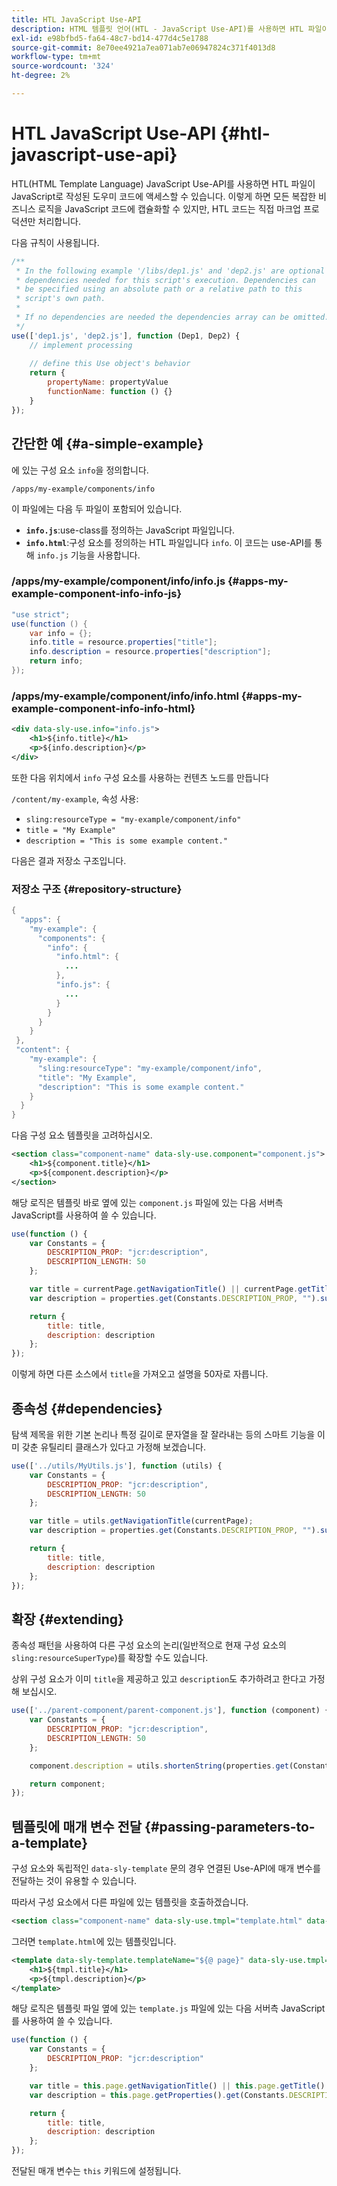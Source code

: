 ```yaml
---
title: HTL JavaScript Use-API
description: HTML 템플릿 언어(HTL - JavaScript Use-API)를 사용하면 HTL 파일이 JavaScript로 작성된 도우미 코드에 액세스할 수 있습니다.
exl-id: e98bfbd5-fa64-48c7-bd14-477d4c5e1788
source-git-commit: 8e70ee4921a7ea071ab7e06947824c371f4013d8
workflow-type: tm+mt
source-wordcount: '324'
ht-degree: 2%

---
```


# HTL JavaScript Use-API {#htl-javascript-use-api}

HTL(HTML Template Language) JavaScript Use-API를 사용하면 HTL 파일이 JavaScript로 작성된 도우미 코드에 액세스할 수 있습니다. 이렇게 하면 모든 복잡한 비즈니스 로직을 JavaScript 코드에 캡슐화할 수 있지만, HTL 코드는 직접 마크업 프로덕션만 처리합니다.

다음 규칙이 사용됩니다.

```javascript
/**
 * In the following example '/libs/dep1.js' and 'dep2.js' are optional
 * dependencies needed for this script's execution. Dependencies can
 * be specified using an absolute path or a relative path to this
 * script's own path.
 *
 * If no dependencies are needed the dependencies array can be omitted.
 */
use(['dep1.js', 'dep2.js'], function (Dep1, Dep2) {
    // implement processing
  
    // define this Use object's behavior
    return {
        propertyName: propertyValue
        functionName: function () {}
    }
});
```

## 간단한 예 {#a-simple-example}

에 있는 구성 요소 `info`을 정의합니다.

`/apps/my-example/components/info`

이 파일에는 다음 두 파일이 포함되어 있습니다.

* **`info.js`**:use-class를 정의하는 JavaScript 파일입니다.
* **`info.html`**:구성 요소를 정의하는 HTL 파일입니다  `info`. 이 코드는 use-API를 통해 `info.js` 기능을 사용합니다.

### /apps/my-example/component/info/info.js {#apps-my-example-component-info-info-js}

```java
"use strict";
use(function () {
    var info = {};
    info.title = resource.properties["title"];
    info.description = resource.properties["description"];
    return info;
});
```

### /apps/my-example/component/info/info.html {#apps-my-example-component-info-info-html}

```xml
<div data-sly-use.info="info.js">
    <h1>${info.title}</h1>
    <p>${info.description}</p>
</div>
```

또한 다음 위치에서 `info` 구성 요소를 사용하는 컨텐츠 노드를 만듭니다

`/content/my-example`, 속성 사용:

* `sling:resourceType = "my-example/component/info"`
* `title = "My Example"`
* `description = "This is some example content."`

다음은 결과 저장소 구조입니다.

### 저장소 구조 {#repository-structure}

```java
{
  "apps": {
    "my-example": {
      "components": {
        "info": {
          "info.html": {
            ...
          },
          "info.js": {
            ...
          }
        }
      }
    }
 },
 "content": {
    "my-example": {
      "sling:resourceType": "my-example/component/info",
      "title": "My Example",
      "description": "This is some example content."
    }
  }
}
```

다음 구성 요소 템플릿을 고려하십시오.

```xml
<section class="component-name" data-sly-use.component="component.js">
    <h1>${component.title}</h1>
    <p>${component.description}</p>
</section>
```

해당 로직은 템플릿 바로 옆에 있는 `component.js` 파일에 있는 다음 서버측 JavaScript를 사용하여 쓸 수 있습니다.

```javascript
use(function () {
    var Constants = {
        DESCRIPTION_PROP: "jcr:description",
        DESCRIPTION_LENGTH: 50
    };

    var title = currentPage.getNavigationTitle() || currentPage.getTitle() || currentPage.getName();
    var description = properties.get(Constants.DESCRIPTION_PROP, "").substr(0, Constants.DESCRIPTION_LENGTH);

    return {
        title: title,
        description: description
    };
});
```

이렇게 하면 다른 소스에서 `title`을 가져오고 설명을 50자로 자릅니다.

## 종속성 {#dependencies}

탐색 제목을 위한 기본 논리나 특정 길이로 문자열을 잘 잘라내는 등의 스마트 기능을 이미 갖춘 유틸리티 클래스가 있다고 가정해 보겠습니다.

```javascript
use(['../utils/MyUtils.js'], function (utils) {
    var Constants = {
        DESCRIPTION_PROP: "jcr:description",
        DESCRIPTION_LENGTH: 50
    };

    var title = utils.getNavigationTitle(currentPage);
    var description = properties.get(Constants.DESCRIPTION_PROP, "").substr(0, Constants.DESCRIPTION_LENGTH);

    return {
        title: title,
        description: description
    };
});
```

## 확장 {#extending}

종속성 패턴을 사용하여 다른 구성 요소의 논리(일반적으로 현재 구성 요소의 `sling:resourceSuperType`)를 확장할 수도 있습니다.

상위 구성 요소가 이미 `title`을 제공하고 있고 `description`도 추가하려고 한다고 가정해 보십시오.

```javascript
use(['../parent-component/parent-component.js'], function (component) {
    var Constants = {
        DESCRIPTION_PROP: "jcr:description",
        DESCRIPTION_LENGTH: 50
    };

    component.description = utils.shortenString(properties.get(Constants.DESCRIPTION_PROP, ""), Constants.DESCRIPTION_LENGTH);

    return component;
});
```

## 템플릿에 매개 변수 전달 {#passing-parameters-to-a-template}

구성 요소와 독립적인 `data-sly-template` 문의 경우 연결된 Use-API에 매개 변수를 전달하는 것이 유용할 수 있습니다.

따라서 구성 요소에서 다른 파일에 있는 템플릿을 호출하겠습니다.

```xml
<section class="component-name" data-sly-use.tmpl="template.html" data-sly-call="${tmpl.templateName @ page=currentPage}"></section>
```

그러면 `template.html`에 있는 템플릿입니다.

```xml
<template data-sly-template.templateName="${@ page}" data-sly-use.tmpl="${'template.js' @ page=page, descriptionLength=50}">
    <h1>${tmpl.title}</h1>
    <p>${tmpl.description}</p>
</template>
```

해당 로직은 템플릿 파일 옆에 있는 `template.js` 파일에 있는 다음 서버측 JavaScript를 사용하여 쓸 수 있습니다.

```javascript
use(function () {
    var Constants = {
        DESCRIPTION_PROP: "jcr:description"
    };

    var title = this.page.getNavigationTitle() || this.page.getTitle() || this.page.getName();
    var description = this.page.getProperties().get(Constants.DESCRIPTION_PROP, "").substr(0, this.descriptionLength);

    return {
        title: title,
        description: description
    };
});
```

전달된 매개 변수는 `this` 키워드에 설정됩니다.

